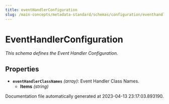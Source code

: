 ```yaml
---
title: eventHandlerConfiguration
slug: /main-concepts/metadata-standard/schemas/configuration/eventhandlerconfiguration
---
```


# EventHandlerConfiguration

*This schema defines the Event Handler Configuration.*

## Properties

- **`eventHandlerClassNames`** *(array)*: Event Handler Class Names.
  - **Items** *(string)*


Documentation file automatically generated at 2023-04-13 23:17:03.893190.

